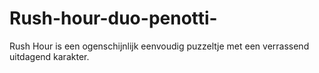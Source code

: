 # Rush-hour-duo-penotti-
Rush Hour is een ogenschijnlijk eenvoudig puzzeltje met een verrassend uitdagend karakter. 
